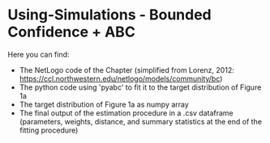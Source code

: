 # Using-Simulations - Bounded Confidence + ABC

Here you can find:
+ The NetLogo code of the Chapter (simplified from Lorenz, 2012: https://ccl.northwestern.edu/netlogo/models/community/bc)
+ The python code using 'pyabc' to fit it to the target distribution of Figure 1a
+ The target distribution of Figure 1a as numpy array
+ The final output of the estimation procedure in a .csv dataframe (parameters, weights, distance, and summary statistics at the end of the fitting procedure)
